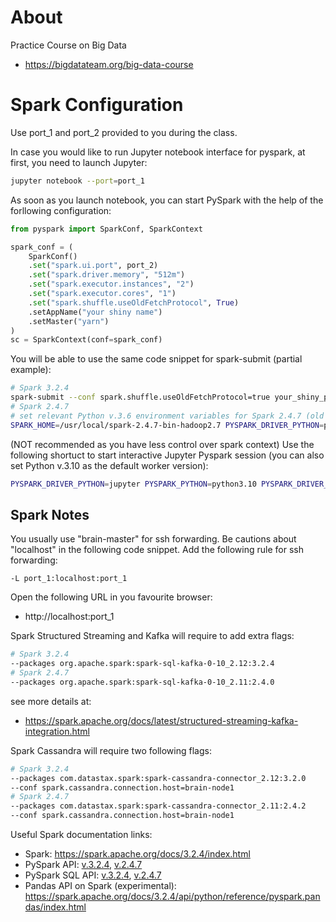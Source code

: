 # About
Practice Course on Big Data
* https://bigdatateam.org/big-data-course

# Spark Configuration

Use port_1 and port_2 provided to you during the class.

In case you would like to run Jupyter notebook interface for pyspark, at first, you need to launch Jupyter:
```bash
jupyter notebook --port=port_1
```

As soon as you launch notebook, you can start PySpark with the help of the forllowing configuration:

```python
from pyspark import SparkConf, SparkContext

spark_conf = (
    SparkConf()
    .set("spark.ui.port", port_2)
    .set("spark.driver.memory", "512m")
    .set("spark.executor.instances", "2")
    .set("spark.executor.cores", "1")
    .set("spark.shuffle.useOldFetchProtocol", True)
    .setAppName("your shiny name")
    .setMaster("yarn")
)
sc = SparkContext(conf=spark_conf)
```

You will be able to use the same code snippet for spark-submit (partial example):
```bash
# Spark 3.2.4
spark-submit --conf spark.shuffle.useOldFetchProtocol=true your_shiny_pyspark_script.py
# Spark 2.4.7
# set relevant Python v.3.6 environment variables for Spark 2.4.7 (old version compatibility)
SPARK_HOME=/usr/local/spark-2.4.7-bin-hadoop2.7 PYSPARK_DRIVER_PYTHON=python3.6 PYSPARK_PYTHON=python3.6 spark-submit --conf spark.shuffle.useOldFetchProtocol=true your_shiny_pyspark_script.py
```

(NOT recommended as you have less control over spark context)
Use the following shortuct to start interactive Jupyter Pyspark session (you can also set Python v.3.10 as the default worker version):
```bash
PYSPARK_DRIVER_PYTHON=jupyter PYSPARK_PYTHON=python3.10 PYSPARK_DRIVER_PYTHON_OPTS='notebook --port=port_1' pyspark --conf spark.ui.port=port_2 --conf spark.shuffle.useOldFetchProtocol=true --driver-memory 512m --master yarn --num-executors 2 --executor-cores 1
```

## Spark Notes

You usually use "brain-master" for ssh forwarding. Be cautions about "localhost" in the following code snippet.
Add the following rule for ssh forwarding:
```
-L port_1:localhost:port_1 
```

Open the following URL in you favourite browser:
* http://localhost:port_1


Spark Structured Streaming and Kafka will require to add extra flags:
```bash
# Spark 3.2.4
--packages org.apache.spark:spark-sql-kafka-0-10_2.12:3.2.4
# Spark 2.4.7
--packages org.apache.spark:spark-sql-kafka-0-10_2.11:2.4.0
```
see more details at:
* https://spark.apache.org/docs/latest/structured-streaming-kafka-integration.html

Spark Cassandra will require two following flags:
```bash
# Spark 3.2.4
--packages com.datastax.spark:spark-cassandra-connector_2.12:3.2.0
--conf spark.cassandra.connection.host=brain-node1
# Spark 2.4.7
--packages com.datastax.spark:spark-cassandra-connector_2.11:2.4.2
--conf spark.cassandra.connection.host=brain-node1
```

Useful Spark documentation links:
* Spark: https://spark.apache.org/docs/3.2.4/index.html
* PySpark API: [v.3.2.4](https://spark.apache.org/docs/3.2.4/api/python/index.html), [v.2.4.7](https://spark.apache.org/docs/2.4.7/api/python/index.html)
* PySpark SQL API: [v.3.2.4](https://spark.apache.org/docs/3.2.4/api/python/reference/pyspark.sql.html), [v.2.4.7](https://spark.apache.org/docs/2.4.7/api/python/pyspark.sql.html)
* Pandas API on Spark (experimental): https://spark.apache.org/docs/3.2.4/api/python/reference/pyspark.pandas/index.html
